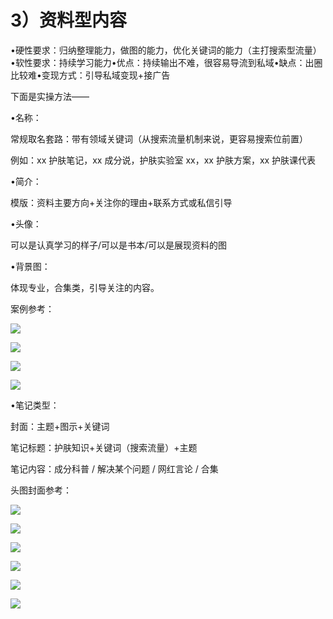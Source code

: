 # 3）资料型内容

•硬性要求：归纳整理能力，做图的能力，优化关键词的能力（主打搜索型流量）•软性要求：持续学习能力•优点：持续输出不难，很容易导流到私域•缺点：出圈比较难•变现方式：引导私域变现+接广告

下面是实操方法——

•名称：

常规取名套路：带有领域关键词（从搜索流量机制来说，更容易搜索位前置）

例如：xx 护肤笔记，xx 成分说，护肤实验室 xx，xx 护肤方案，xx 护肤课代表

•简介：

模版：资料主要方向+关注你的理由+联系方式或私信引导

•头像：

可以是认真学习的样子/可以是书本/可以是展现资料的图

•背景图：

体现专业，合集类，引导关注的内容。

案例参考：

![](img/a2bce8fadf4d85126b3eed8399bee248.png)

![](img/f4321ec2029ded100148a35c0eb7361b.png)

![](img/b03b842dea206a3cbb08d9c2ed87a03a.png)

![](img/d346944ad4f41ce2fb40c0d3c82e1572.png)

•笔记类型：

封面：主题+图示+关键词

笔记标题：护肤知识+关键词（搜索流量）+主题

笔记内容：成分科普 / 解决某个问题 / 网红言论 / 合集

头图封面参考：

![](img/83cd2a536422318f5c87de60b314db94.png)

![](img/13834e835d42b80ae8da0a1b80869dbb.png)

![](img/20a56c49e2fbe754687ce05978bc6928.png)

![](img/99971ee937b22c32d9c4adf08e2eea0d.png)

![](img/e8bab85b6fe2eff7c9357f798d144ecf.png)

![](img/96f90079b1d676bcf92c266bbe8b5af7.png)
